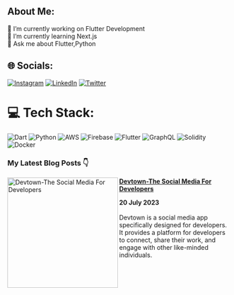 ## About Me:
🔭 I’m currently working on Flutter Development<br>🌱 I’m currently learning Next.js <br>💬 Ask me about Flutter,Python<br>


## 🌐 Socials:
[![Instagram](https://img.shields.io/badge/Instagram-%23E4405F.svg?logo=Instagram&logoColor=white)](https://instagram.com/actuallyom) [![LinkedIn](https://img.shields.io/badge/LinkedIn-%230077B5.svg?logo=linkedin&logoColor=white)](https://linkedin.com/in/om-mishra-aa5002148/) [![Twitter](https://img.shields.io/badge/Twitter-%231DA1F2.svg?logo=Twitter&logoColor=white)](https://twitter.com/indium114) 

# 💻 Tech Stack:
![Dart](https://img.shields.io/badge/dart-%230175C2.svg?style=for-the-badge&logo=dart&logoColor=white) ![Python](https://img.shields.io/badge/python-3670A0?style=for-the-badge&logo=python&logoColor=ffdd54) ![AWS](https://img.shields.io/badge/AWS-%23FF9900.svg?style=for-the-badge&logo=amazon-aws&logoColor=white) ![Firebase](https://img.shields.io/badge/firebase-%23039BE5.svg?style=for-the-badge&logo=firebase) ![Flutter](https://img.shields.io/badge/Flutter-%2302569B.svg?style=for-the-badge&logo=Flutter&logoColor=white) ![GraphQL](https://img.shields.io/badge/-GraphQL-E10098?style=for-the-badge&logo=graphql&logoColor=white) ![Solidity](https://img.shields.io/badge/Solidity-%23363636.svg?style=for-the-badge&logo=solidity&logoColor=white) ![Docker](https://img.shields.io/badge/docker-%230db7ed.svg?style=for-the-badge&logo=docker&logoColor=white) 

### My Latest Blog Posts 👇
<!-- HASHNODE_BLOG:START -->
<p align="left">
<a href="https://blog.ommishra.me/devtown-the-social-media-for-developers" title="Devtown-The Social Media For Developers"><img src="https://cdn.hashnode.com/res/hashnode/image/upload/v1686811676956/292d5b57-d655-4615-857c-342c90817195.jpeg?w=1600&h=840&fit=crop&crop=entropy&auto=compress,format&format=webp" alt="Devtown-The Social Media For Developers" width="250px" align="left" /></a>
<a href="https://blog.ommishra.me/devtown-the-social-media-for-developers" title="Devtown-The Social Media For Developers"><strong>Devtown-The Social Media For Developers</strong></a>
<div><strong>20 July 2023</strong></div>
<br/>Devtown is a social media app specifically designed for developers. It provides a platform for developers to connect, share their work, and engage with other like-minded individuals.</p>
<!-- HASHNODE_BLOG:END -->

